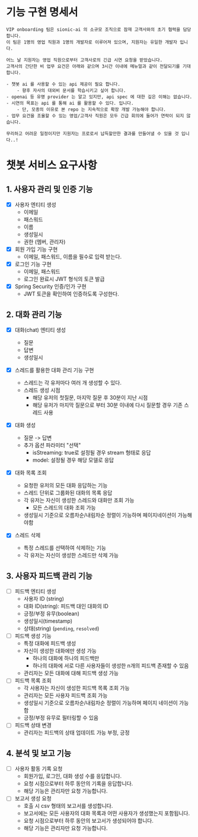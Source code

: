# 기능 구현 명세서

```text
VIP onboarding 팀은 sionic-ai 의 소규모 조직으로 잠재 고객사와의 초기 협력을 담당합니다.
이 팀은 1명의 영업 직원과 1명의 개발자로 이루어져 있으며, 지원자는 유일한 개발자 입니다.

어느 날 지원자는 영업 직원으로부터 고객사로의 긴급 시연 요청을 받았습니다.
고객사의 간단한 비 업무 요건은 아래와 같으며 3시간 이내에 메뉴얼과 같이 전달되기를 기대합니다.

- 챗봇 ai 를 사용할 수 있는 api 제공이 필요 합니다.
    - 향후 자사의 대외비 문서를 학습시키고 싶어 합니다.
- openai 등 유명 provider 는 알고 있지만, api spec 에 대한 깊은 이해는 없습니다.
- 시연의 목표는 api 를 통해 ai 를 활용할 수 있다. 입니다.
    - 단, 모종의 이유로 본 repo 는 지속적으로 확장 개발 가능해야 합니다.
- 업무 요건을 조율할 수 있는 영업/고객사 직원은 모두 긴급 회의에 들어가 연락이 되지 않습니다.

무리하고 어려운 일정이지만 지원자는 프로로서 납득할만한 결과를 만들어낼 수 있을 것 입니다..!
```

# 챗봇 서비스 요구사항

## 1. 사용자 관리 및 인증 기능
- [x] 사용자 엔티티 생성
  - 이메일
  - 패스워드
  - 이름
  - 생성일시
  - 권한 (멤버, 관리자)
- [x] 회원 가입 기능 구현
  - 이메일, 패스워드, 이름을 필수로 입력 받는다.
- [x] 로그인 기능 구현
  - 이메일, 패스워드
  - 로그인 완료시 JWT 형식의 토큰 발급
- [x] Spring Security 인증/인가 구현
  - JWT 토큰을 확인하여 인증하도록 구성한다.

## 2. 대화 관리 기능
- [x] 대화(chat) 엔티티 생성
  - 질문
  - 답변
  - 생성일시
- [x] 스레드를 활용한 대화 관리 기능 구현
  - 스레드는 각 유저마다 여러 개 생성할 수 있다.
  - 스레드 생성 시점
    - 해당 유저의 첫질문, 마지막 질문 후 30분이 지난 시점
    - 해당 유저가 마지막 질문으로 부터 30분 이내에 다시 질문할 경우 기존 스레드 사용

-[x] 대화 생성
  - 질문 -> 답변
  - 추가 옵션 파라미터 "선택"
    - isStreaming: true로 설정될 경우 stream 형태로 응답
    - model: 설정될 경우 해당 모델로 응답
- [x] 대화 목록 조회
  - 요청한 유저의 모든 대화 응답하는 기능
  - 스레드 단위로 그룹화된 대화의 목록 응답
  - 각 유저는 자신이 생성한 스레드와 대화만 조회 가능
    - 모든 스레드의 대화 조회 가능
  - 생성일시 기준으로 오름차순/내림차순 정렬이 가능하며 페이지네이션이 가능해야함
- [x] 스레드 삭제
  - 특정 스레드를 선택하여 삭제하는 기능
  - 각 유저는 자신이 생성한 스레드만 삭제 가능

## 3. 사용자 피드백 관리 기능
-[ ] 피드백 엔티티 생성
  - 사용자 ID (string)
  - 대화 ID(string): 피드백 대인 대화의 ID
  - 긍정/부정 유무(boolean)
  - 생성일시(timestamp)
  - 상태(string) (`pending`, `resolved`)
-[ ] 피드백 생성 기능
  - 특정 대화에 피드백 생성
  - 자신이 생성한 대화에만 생성 가능
    - 하나의 대화에 하나의 피드백만
    - 하나의 대화에 서로 다른 사용자들이 생성한 n개의 피드백 존재할 수 있음
  - 관리자는 모든 대화에 대해 피드백 생성 가능
-[ ] 피드백 목록 조회
  - 각 사용자는 자신이 생성한 피드백 목록 조회 가능
  - 관리자는 모든 사용자 피드백 조회 가능
  - 생성일시 기준으로 오름차순/내림차순 정렬이 가능하며 페이지 네이션이 가능함
  - 긍정/부정 유무로 필터링할 수 있음
- [ ] 피드백 상태 변경
  - 관리자는 피드백의 상태 업데이트 가능 부정, 긍정

## 4. 분석 및 보고 기능
- [ ] 사용자 활동 기록 요청
    - 회원가입, 로그인, 대화 생성 수를 응답합니다.
    - 요청 시점으로부터 하루 동안의 기록을 응답합니다.
    - 해당 기능은 관리자만 요청 가능합니다.
- [ ] 보고서 생성 요청
    - 호출 시 csv 형태의 보고서를 생성합니다.
    - 보고서에는 모든 사용자의 대화 목록과 어떤 사용자가 생성했는지 포함됩니다.
    - 요청 시점으로부터 하루 동안의 보고서가 생성되어야 합니다.
    - 해당 기능은 관리자만 요청 가능합니다.
